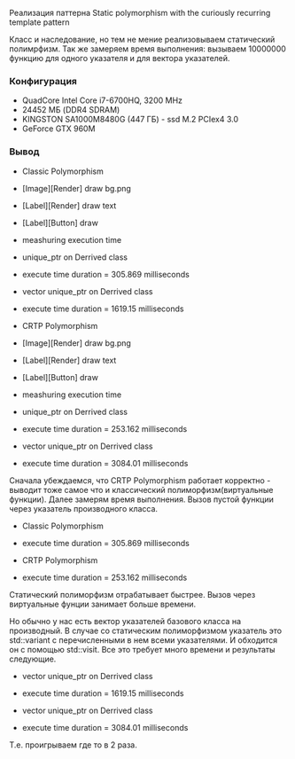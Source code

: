 Реализация паттерна Static polymorphism	with the curiously recurring template pattern

Класс и наследование, но тем не мение реализовываем статический полимрфизм.
Так же замеряем время выполнения: вызываем 10000000 функцию для одного указателя и для вектора указателей.

### Конфигурация
- QuadCore Intel Core i7-6700HQ, 3200 MHz  
- 24452 МБ  (DDR4 SDRAM)
- KINGSTON SA1000M8480G  (447 ГБ) - ssd M.2 PCIex4 3.0
- GeForce GTX 960M


### Вывод
- Classic Polymorphism
- [Image][Render] draw bg.png
- [Label][Render] draw text
- [Label][Button] draw

- meashuring execution time
- unique_ptr<Derrived> on Derrived class
- execute time duration = 305.869 milliseconds
- vector unique_ptr<Parent> on Derrived class
- execute time duration = 1619.15 milliseconds

- CRTP Polymorphism
- [Image][Render] draw bg.png
- [Label][Render] draw text
- [Label][Button] draw

- meashuring execution time
- unique_ptr<Derrived> on Derrived class
- execute time duration = 253.162 milliseconds
- vector unique_ptr<Parent> on Derrived class
- execute time duration = 3084.01 milliseconds

Сначала убеждаемся, что CRTP Polymorphism работает корректно - выводит тоже самое что и классический полиморфизм(виртуальные функции).
Далее замерям время выполнения.
Вызов пустой функции через указатель производного класса.

- Classic Polymorphism
- execute time duration = 305.869 milliseconds

- CRTP Polymorphism
- execute time duration = 253.162 milliseconds

Статический полиморфизм отрабатывает быстрее. Вызов через виртуальные фунции занимает больше времени.

Но обычно у нас есть вектор указателей базового класса на производный. В случае со статическим полиморфизмом указатель это std::variant 
с перечисленными в нем всеми указателями. И обходится он с помощью std::visit. Все это требует много времени и результаты следующие.

- vector unique_ptr<Parent> on Derrived class
- execute time duration = 1619.15 milliseconds

- vector unique_ptr<Parent> on Derrived class
- execute time duration = 3084.01 milliseconds

Т.е. проигрываем где то в 2 раза.


